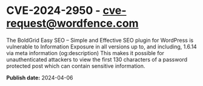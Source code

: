 # CVE-2024-2950 - cve-request@wordfence.com

The BoldGrid Easy SEO – Simple and Effective SEO plugin for WordPress is vulnerable to Information Exposure in all versions up to, and including, 1.6.14 via meta information (og:description) This makes it possible for unauthenticated attackers to view the first 130 characters of a password protected post which can contain sensitive information.

**Publish date:** 2024-04-06
